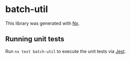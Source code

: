 # batch-util

This library was generated with [Nx](https://nx.dev).

## Running unit tests

Run `nx test batch-util` to execute the unit tests via [Jest](https://jestjs.io).
